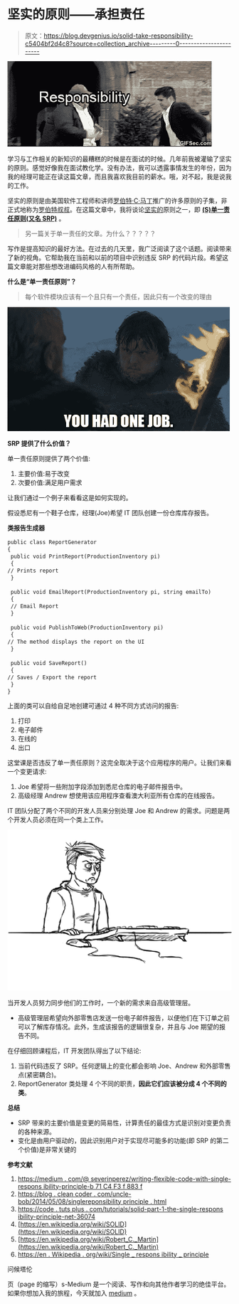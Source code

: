 # 坚实的原则——承担责任

> 原文：<https://blog.devgenius.io/solid-take-responsibility-c5404bf2d4c8?source=collection_archive---------0----------------------->

![](img/eaf7f0c05daed6e5874cbbb1df4ab7ae.png)

学习与工作相关的新知识的最糟糕的时候是在面试的时候。几年前我被灌输了坚实的原则。感觉好像我在面试教化学。没有办法，我可以透露事情发生的年份，因为我的经理可能正在读这篇文章，而且我喜欢我目前的薪水。哦，对不起，我是说我的工作。

坚实的原则是由美国软件工程师和讲师[罗伯特·C·马丁](https://en.wikipedia.org/wiki/Robert_C._Martin)推广的许多原则的子集，非正式地称为[罗伯特叔叔](https://en.wikipedia.org/wiki/Robert_C._Martin)。在这篇文章中，我将谈论[坚实的](https://en.wikipedia.org/wiki/SOLID)原则之一，即 [**(S)单一责任原则(又名 SRP)**](https://en.wikipedia.org/wiki/Single_responsibility_principle) 。

> 另一篇关于单一责任的文章。为什么？？？？？

写作是提高知识的最好方法。在过去的几天里，我广泛阅读了这个话题。阅读带来了新的视角。它帮助我在当前和以前的项目中识别违反 SRP 的代码片段。希望这篇文章能对那些想改进编码风格的人有所帮助。

**什么是“单一责任原则”？**

> 每个软件模块应该有一个且只有一个责任，因此只有一个改变的理由

![](img/56256be9dcc5761d98cd820a2db18b03.png)

**SRP 提供了什么价值？**

单一责任原则提供了两个价值:

1.  主要价值:易于改变
2.  次要价值:满足用户需求

让我们通过一个例子来看看这是如何实现的。

假设悉尼有一个鞋子仓库，经理(Joe)希望 IT 团队创建一份仓库库存报告。

**类报告生成器**

```
public class ReportGenerator
{
 public void PrintReport(ProductionInventory pi)
 {
// Prints report
 }

 public void EmailReport(ProductionInventory pi, string emailTo)
 {
 // Email Report
 }

 public void PublishToWeb(ProductionInventory pi)
 {
// The method displays the report on the UI
 }

 public void SaveReport()
 {
// Saves / Export the report
 }
}
```

上面的类可以自给自足地创建可通过 4 种不同方式访问的报告:

1.  打印
2.  电子邮件
3.  在线的
4.  出口

这堂课是否违反了单一责任原则？这完全取决于这个应用程序的用户。让我们来看一个变更请求:

1.  Joe 希望将一些附加字段添加到悉尼仓库的电子邮件报告中。
2.  高级经理 Andrew 想使用该应用程序查看澳大利亚所有仓库的在线报告。

IT 团队分配了两个不同的开发人员来分别处理 Joe 和 Andrew 的需求。问题是两个开发人员必须在同一个类上工作。

![](img/15d779c52d1a8de55edc9f451b0b0782.png)

当开发人员努力同步他们的工作时，一个新的需求来自高级管理层。

*   高级管理层希望向外部零售店发送一份电子邮件报告，以便他们在下订单之前可以了解库存情况。此外，生成该报告的逻辑很复杂，并且与 Joe 期望的报告不同。

在仔细回顾课程后，IT 开发团队得出了以下结论:

1.  当前代码违反了 SRP。任何逻辑上的变化都会影响 Joe、Andrew 和外部零售点(紧密耦合)。
2.  ReportGenerator 类处理 4 个不同的职责，**因此它们应该被分成 4 个不同的类**。

**总结**

*   SRP 带来的主要价值是变更的简易性，计算责任的最佳方式是识别对变更负责的各种来源。
*   变化是由用户驱动的，因此识别用户对于实现尽可能多的功能(即 SRP 的第二个价值)是非常关键的

**参考文献**

1.  [https://medium . com/@ severinperez/writing-flexible-code-with-single-respons ibility-principle-b 71 C4 F3 f 883 f](https://medium.com/@severinperez/writing-flexible-code-with-the-single-responsibility-principle-b71c4f3f883f)
2.  [https://blog . clean coder . com/uncle-bob/2014/05/08/singlereponsibility principle . html](https://blog.cleancoder.com/uncle-bob/2014/05/08/SingleReponsibilityPrinciple.html)
3.  [https://code . tuts plus . com/tutorials/solid-part-1-the-single-respons ibility-principle-net-36074](https://code.tutsplus.com/tutorials/solid-part-1-the-single-responsibility-principle--net-36074)
4.  [https://en.wikipedia.org/wiki/SOLID](https://en.wikipedia.org/wiki/SOLID)
5.  [https://en.wikipedia.org/wiki/Robert_C._Martin](https://en.wikipedia.org/wiki/Robert_C._Martin)
6.  [https://en . Wikipedia . org/wiki/Single _ respons ibility _ principle](https://en.wikipedia.org/wiki/Single_responsibility_principle)

问候塔伦

页（page 的缩写）s-Medium 是一个阅读、写作和向其他作者学习的绝佳平台。如果你想加入我的旅程，今天就加入 [medium](https://tarunbhatt9784.medium.com/membership) 。